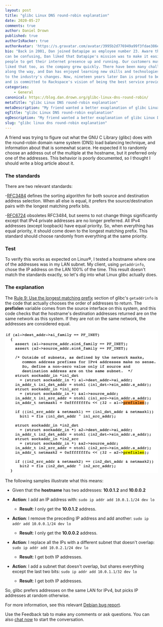 ```yaml
---
layout: post
title: "glibc Linux DNS round-robin explanation"
date: 2020-05-27
comments: true
author: Daniel Drown
published: true
authorIsRacker: true
authorAvatar: 'https://s.gravatar.com/avatar/3995b2d776949a99f3fdae386eca40ce'
bio: "Back in 2001, Dan joined Datapipe as employee number 23. Aware that technology
can be confusing, Dan liked that Datapipe's mission was to make it easier for
people to get their internet presence up and running. Our customers must have
liked that too, as the company grew quickly. There have been many challenges
along the way, and Dan has enjoyed learning new skills and technologies to adapt
to the industry's changes. Now, nineteen years later Dan is proud to be a Racker,
and is committed to Rackspace's vision of being the best service provider."
categories:
    - General
canonical: https://blog.dan.drown.org/glibc-linux-dns-round-robin/
metaTitle: "glibc Linux DNS round-robin explanation"
metaDescription: "My friend wanted a better exaplanation of glibc Linux DNS round-robin, so here it is."
ogTitle: "glibc Linux DNS round-robin explanation"
ogDescription: "My friend wanted a better exaplanation of glibc Linux DNS round-robin, so here it is."
slug: "glibc linux dns round-robin explanation" 
---
```

A friend was trying to figure out what the GNU C Library (glibc) does with the
round-robin domain name system (DNS) load balancing technique, and information
about that is somewhat scarce. He expected it to randomly choose an address out
of the multiple at the hostname, but it preferred only one of the addresses.
This behavior is poorly documented, so I thought I should write a blog article
about it.

<!--more-->

### The standards

There are two relevant standards:

-[RFC3484](https://tools.ietf.org/rfc/rfc3484.txt) defines the sorting algorithm
for both source and destination address selection. When all else is equal, it
prefers the source/destination pairs with the longest matching prefix bits.

-[RFC6724](https://tools.ietf.org/html/rfc6724) obsoletes RFC3484, but seems to
not change things significantly except that IPv4 private addresses are no longer
preferred. All IPv4 addresses (except loopback) have equal priority. So, when
everything has equal priority, it should come down to the longest matching prefix.
This standard should choose randomly from everything at the same priority.

### Test

To verify this works as expected on Linux&reg;, I tested a hostname where one
of the addresses was in my LAN subnet. My client, using `getaddrinfo`, chose the
IP address on the LAN 100% of the time. This result doesn't match the standards
exactly, so let's dig into what Linux glibc actually does.

### The explanation

The [Rule 9: Use the longest matching prefix](https://sourceware.org/git/?p=glibc.git;a=blob_plain;f=sysdeps/posix/getaddrinfo.c;h=c67c5a955cdd2d8eb728caf77a0e39494e7aed0d;hb=HEAD)
section of glibc's `getaddrinfo` is the code that actually chooses the order of
addresses to return. The **prefixlen** variable comes from the source interface
on this system, and this code checks that the hostname's destination addresses
returned are on the same network as this system. If they are not on the same
network, the addresses are considered equal.

![](Picture1.png)

The following samples illustrate what this means:

- Given that the **hostname** has two addresses: **10.0.1.2** and **10.0.0.2**

- **Action**: I add an IP address with: `sudo ip addr add 10.0.1.1/24 dev lo`

  - **Result**: I only get the **10.0.1.2** address.

- **Action**: I remove the preceding IP address and add another: `sudo ip addr add 10.0.0.1/24 dev lo`

  - **Result**: I only get the **10.0.0.2** address.

- **Action**: I replace all the IPs with a different subnet that doesn't overlap: `sudo ip addr add 10.0.2.1/24 dev lo`

  - **Result**: I get both IP addresses.

- **Action**: I add a subnet that doesn't overlap, but shares everything except the last
  two bits: `sudo ip addr add 10.0.1.1/32 dev lo`

  - **Result**: I get both IP addresses.

So, glibc prefers addresses on the same LAN for IPv4, but picks IP addresses at
random otherwise.

For more information, see this relevant [Debian bug report](https://bugs.debian.org/cgi-bin/bugreport.cgi?bug=438179).

Use the Feedback tab to make any comments or ask questions. You can also
[chat now](https://www.rackspace.com/#chat) to start the conversation.


